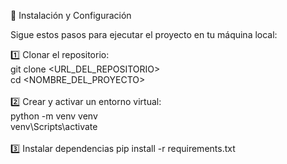 
🚀 Instalación y Configuración

Sigue estos pasos para ejecutar el proyecto en tu máquina local:

1️⃣ Clonar el repositorio: <br>
git clone <URL_DEL_REPOSITORIO> <br>
cd <NOMBRE_DEL_PROYECTO>
<br> <br>
2️⃣ Crear y activar un entorno virtual: <br>
python -m venv venv <br>
venv\Scripts\activate
<br> <br>
3️⃣ Instalar dependencias
pip install -r requirements.txt
